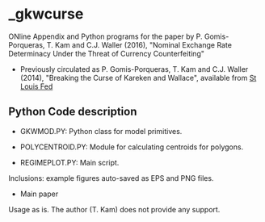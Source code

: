 _gkwcurse
=========

ONline Appendix and Python programs for the paper by P. Gomis-Porqueras, T. Kam and C.J. Waller (2016), "Nominal Exchange Rate Determinacy Under the Threat of Currency Counterfeiting"

* Previously circulated as P. Gomis-Porqueras, T. Kam and C.J. Waller (2014), "Breaking the Curse of Kareken and Wallace", available from [St Louis Fed](https://research.stlouisfed.org/wp/more/2015-028)

Python Code description
-----------------------

* GKWMOD.PY: Python class for model primitives.

* POLYCENTROID.PY: Module for calculating centroids for polygons.

* REGIMEPLOT.PY: Main script.

Inclusions: example figures auto-saved as EPS and PNG files.

* Main paper

Usage as is. The author (T. Kam) does not provide any support.
